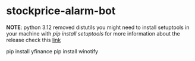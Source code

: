 # stockprice-alarm-bot
**NOTE**: python 3.12 removed distutils you might need to install setuptools in your machine with 
_pip install setuptools_ 
for more information about the release check this [link](https://docs.python.org/3/whatsnew/3.12.html#:~:text=This%20article%20explains%20the%20new,released%20on%20October%202%2C%202023.) 

pip install yfinance
pip install winotify
